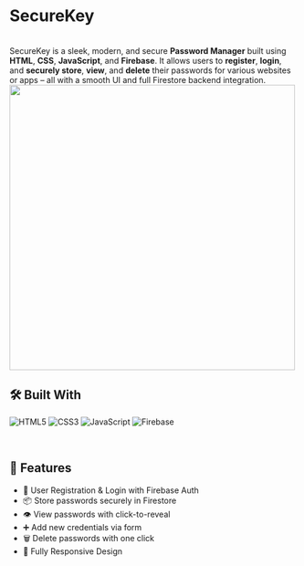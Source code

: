 # SecureKey

<br>
SecureKey is a sleek, modern, and secure <b>Password Manager</b> built using <b>HTML</b>, <b>CSS</b>, <b>JavaScript</b>, and <b>Firebase</b>. It allows users to <b>register</b>, <b>login</b>, and <b>securely store</b>, <b>view</b>, and <b>delete</b> their passwords for various websites or apps – all with a smooth UI and full Firestore backend integration.

<br>
<img src="https://github.com/user-attachments/assets/70ed84a7-87e8-4254-a1e0-94e5e4e38b0a" width="500"/>





<br>

## 🛠️ Built With

![HTML5](https://img.shields.io/badge/HTML5-E34F26?logo=html5&logoColor=white&style=for-the-badge)
![CSS3](https://img.shields.io/badge/CSS3-1572B6?logo=css3&logoColor=white&style=for-the-badge)
![JavaScript](https://img.shields.io/badge/JavaScript-F7DF1E?logo=javascript&logoColor=black&style=for-the-badge)
![Firebase](https://img.shields.io/badge/Firebase-FFCA28?logo=firebase&logoColor=black&style=for-the-badge)

<br>

## 🔑 Features

- 🔐 User Registration & Login with Firebase Auth
- 📦 Store passwords securely in Firestore
- 👁️ View passwords with click-to-reveal
- ➕ Add new credentials via form
- 🗑️ Delete passwords with one click
- 📱 Fully Responsive Design


